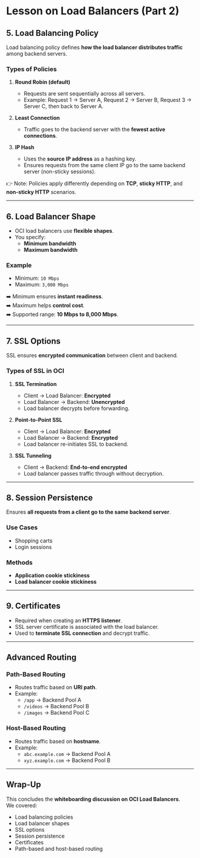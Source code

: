 # Lesson on Load Balancers (Part 2)

## 5. Load Balancing Policy
Load balancing policy defines **how the load balancer distributes traffic** among backend servers.

### Types of Policies
1. **Round Robin (default)**
   - Requests are sent sequentially across all servers.
   - Example: Request 1 → Server A, Request 2 → Server B, Request 3 → Server C, then back to Server A.

2. **Least Connection**
   - Traffic goes to the backend server with the **fewest active connections**.

3. **IP Hash**
   - Uses the **source IP address** as a hashing key.
   - Ensures requests from the same client IP go to the same backend server (non-sticky sessions).

👉 Note: Policies apply differently depending on **TCP**, **sticky HTTP**, and **non-sticky HTTP** scenarios.

---

## 6. Load Balancer Shape
- OCI load balancers use **flexible shapes**.
- You specify:
  - **Minimum bandwidth**
  - **Maximum bandwidth**

### Example
- Minimum: `10 Mbps`  
- Maximum: `3,000 Mbps`

➡️ Minimum ensures **instant readiness**.  
➡️ Maximum helps **control cost**.  
➡️ Supported range: **10 Mbps to 8,000 Mbps**.

---

## 7. SSL Options
SSL ensures **encrypted communication** between client and backend.

### Types of SSL in OCI
1. **SSL Termination**
   - Client → Load Balancer: **Encrypted**
   - Load Balancer → Backend: **Unencrypted**
   - Load balancer decrypts before forwarding.

2. **Point-to-Point SSL**
   - Client → Load Balancer: **Encrypted**
   - Load Balancer → Backend: **Encrypted**
   - Load balancer re-initiates SSL to backend.

3. **SSL Tunneling**
   - Client → Backend: **End-to-end encrypted**
   - Load balancer passes traffic through without decryption.

---

## 8. Session Persistence
Ensures **all requests from a client go to the same backend server**.

### Use Cases
- Shopping carts  
- Login sessions  

### Methods
- **Application cookie stickiness**  
- **Load balancer cookie stickiness**

---

## 9. Certificates
- Required when creating an **HTTPS listener**.
- SSL server certificate is associated with the load balancer.
- Used to **terminate SSL connection** and decrypt traffic.

---

## Advanced Routing

### Path-Based Routing
- Routes traffic based on **URI path**.  
- Example:
  - `/app` → Backend Pool A
  - `/videos` → Backend Pool B
  - `/images` → Backend Pool C

### Host-Based Routing
- Routes traffic based on **hostname**.  
- Example:
  - `abc.example.com` → Backend Pool A
  - `xyz.example.com` → Backend Pool B

---

## Wrap-Up
This concludes the **whiteboarding discussion on OCI Load Balancers**.  
We covered:
- Load balancing policies
- Load balancer shapes
- SSL options
- Session persistence
- Certificates
- Path-based and host-based routing
